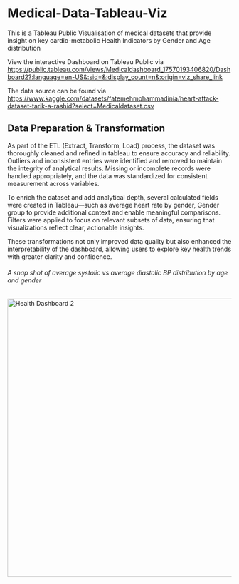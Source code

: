# Medical-Data-Tableau-Viz
This is a Tableau Public Visualisation of medical datasets that provide insight on key cardio-metabolic Health Indicators by Gender and Age distribution


View the interactive Dashboard on Tableau Public via https://public.tableau.com/views/Medicaldashboard_17570193406820/Dashboard2?:language=en-US&:sid=&:display_count=n&:origin=viz_share_link

The data source can be found via https://www.kaggle.com/datasets/fatemehmohammadinia/heart-attack-dataset-tarik-a-rashid?select=Medicaldataset.csv


## Data Preparation & Transformation

As part of the ETL (Extract, Transform, Load) process, the dataset was thoroughly cleaned and refined in tableau to ensure accuracy and reliability. Outliers and inconsistent entries were identified and removed to maintain the integrity of analytical results. Missing or incomplete records were handled appropriately, and the data was standardized for consistent measurement across variables.

To enrich the dataset and add analytical depth, several calculated fields were created in Tableau—such as average heart rate by gender, Gender group to provide additional context and enable meaningful comparisons. Filters were applied to focus on relevant subsets of data, ensuring that visualizations reflect clear, actionable insights.

These transformations not only improved data quality but also enhanced the interpretability of the dashboard, allowing users to explore key health trends with greater clarity and confidence.





###### A snap shot of average systolic vs average diastolic BP distribution by age and gender

<img width="1019" height="624" alt="Health Dashboard 2" src="https://github.com/user-attachments/assets/86411c0d-d52b-4046-857d-e3dc0b7e9baf" />
